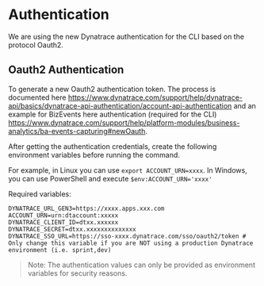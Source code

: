 # Authentication

We are using the new Dynatrace authentication for the CLI based on the protocol Oauth2.

## Oauth2 Authentication

To generate a new Oauth2 authentication token. The process is documented here https://www.dynatrace.com/support/help/dynatrace-api/basics/dynatrace-api-authentication/account-api-authentication and an example for BizEvents here authentication (required for the CLI) https://www.dynatrace.com/support/help/platform-modules/business-analytics/ba-events-capturing#newOauth.

After getting the authentication credentials, create the following environment variables before running the command.

For example, in Linux you can use `export ACCOUNT_URN=xxxx`.
In Windows, you can use PowerShell and execute `$env:ACCOUNT_URN='xxxx'`

Required variables:

```
DYNATRACE_URL_GEN3=https://xxxx.apps.xxx.com
ACCOUNT_URN=urn:dtaccount:xxxxx
DYNATRACE_CLIENT_ID=dtxx.xxxxxx
DYNATRACE_SECRET=dtxx.xxxxxxxxxxxxxx
DYNATRACE_SSO_URL=https://sso-xxxx.dynatrace.com/sso/oauth2/token # Only change this variable if you are NOT using a production Dynatrace environment (i.e. sprint,dev)
```

> Note: The authentication values can only be provided as environment variables for security reasons.
